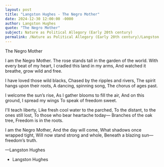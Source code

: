 ```yaml
---
layout: post
title: "Langston Hughes - The Negro Mother"
date: 2024-12-30 12:00:00 -0000
author: Langston Hughes
quote: "The Negro Mother"
subject: Nature as Political Allegory (Early 20th century)
permalink: /Nature as Political Allegory (Early 20th century)/Langston Hughes/Langston Hughes - The Negro Mother
---
```


The Negro Mother

I am the Negro Mother.
The rose stands tall in the garden of the world.
With every beat of my heart,
I cradled this land in my arms,
And watched it breathe, grow wild and free.

I have loved those wild blacks,
Chased by the ripples and rivers,
The spirit hangs upon their roots,
A dancing, spinning song,
The chorus of ages past.

I welcome the sun’s rise,
As I gather blooms to fill the air,
And on this ground, I spread my wings
To speak of freedom sweet.

I'll teach liberty,
Like fresh cool water to the parched,
To the distant, to the ones still lost,
To those who bear heartache today—
Branches of the oak tree,
Freedom is in the roots.

I am the Negro Mother,
And the day will come,
What shadows once wrapped tight,
Will now stand strong and whole,
Beneath a blazing sun—  freedom’s truth.

—Langston Hughes

- Langston Hughes
